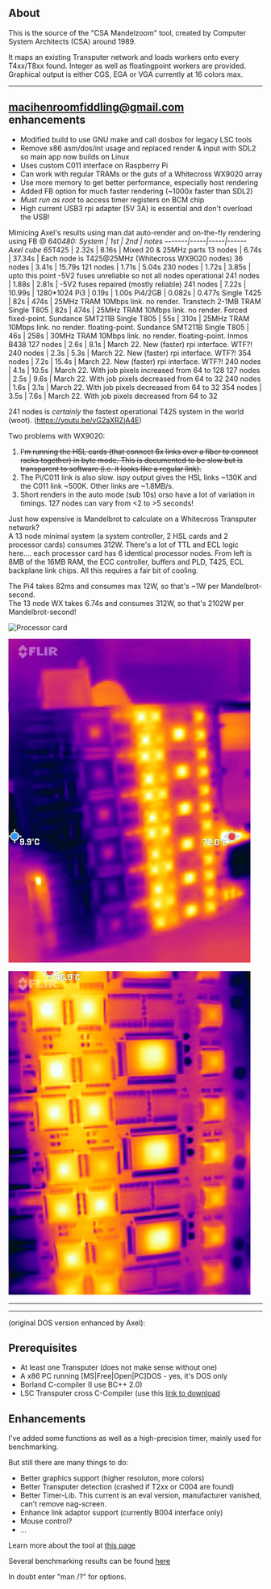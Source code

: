 About
-----
This is the source of the "CSA Mandelzoom" tool, created by Computer System Architects (CSA) around 1989.

It maps an existing Transputer network and loads workers onto every T4xx/T8xx found. Integer as well as floatingpoint workers are provided. Graphical output is either CGS, EGA or VGA currently at 16 colors max.
<hr>

macihenroomfiddling@gmail.com enhancements
------------------------
* Modified build to use GNU make and call dosbox for legacy LSC tools
* Remove x86 asm/dos/int usage and replaced render & input with SDL2 so main app now builds on Linux
* Uses custom C011 interface on Raspberry Pi
* Can work with regular TRAMs or the guts of a Whitecross WX9020 array
* Use more memory to get better performance, especially host rendering
* Added FB option for much faster rendering (~1000x faster than SDL2)
* *Must run as root* to access timer registers on BCM chip
* High current USB3 rpi adapter (5V 3A) is essential and don't overload the USB!

Mimicing Axel's results using man.dat auto-render and on-the-fly rendering using FB @ 640*480:
System | 1st | 2nd | notes
-------|-----|-----|------
Axel cube 65*T425 | 2.32s | 8.16s | Mixed 20 & 25MHz parts
13  nodes | 6.74s | 37.34s | Each node is T425@25MHz (Whitecross WX9020 nodes)
36  nodes | 3.41s | 15.79s
121 nodes | 1.71s | 5.04s
230 nodes | 1.72s | 3.85s | upto this point -5V2 fuses unreliable so not all nodes operational
241 nodes | 1.88s | 2.81s | -5V2 fuses repaired (mostly reliable)
241 nodes | 7.22s | 10.99s | 1280*1024
Pi3       | 0.19s | 1.00s
Pi4/2GB   | 0.082s | 0.477s
Single T425 | 82s | 474s | 25MHz TRAM 10Mbps link. no render. Transtech 2-1MB TRAM
Single T805 | 82s | 474s | 25MHz TRAM 10Mbps link. no render. Forced fixed-point. Sundance SMT211B
Single T805 | 55s | 310s | 25MHz TRAM 10Mbps link. no render. floating-point. Sundance SMT211B
Single T805 | 46s | 258s | 30MHz TRAM 10Mbps link. no render. floating-point. Inmos B438
127 nodes | 2.6s | 8.1s  | March 22. New (faster) rpi interface. WTF?!
240 nodes | 2.3s | 5.3s  | March 22. New (faster) rpi interface. WTF?!
354 nodes | 7.2s | 15.4s | March 22. New (faster) rpi interface. WTF?!
240 nodes | 4.1s | 10.5s | March 22. With job pixels increased from 64 to 128
127 nodes | 2.5s | 9.6s | March 22. With job pixels decreased from 64 to 32
240 nodes | 1.6s | 3.1s | March 22. With job pixels decreased from 64 to 32
354 nodes | 3.5s | 7.6s | March 22. With job pixels decreased from 64 to 32


241 nodes is _certainly_ the fastest operational T425 system in the world (woot). (https://youtu.be/vG2aXRZjA4E)

Two problems with WX9020:
1. ~~I'm running the HSL cards (that connect 6x links over a fiber to connect racks together) in byte mode. This is documented to be slow but is transparent to software (i.e. it looks like a regular link).~~
2. The Pi/C011 link is also slow. ispy output gives the HSL links ~130K and the C011 link ~500K. Other links are ~1.8MB/s.
3. Short renders in the auto mode (sub 10s) orso have a lot of variation in timings. 127 nodes can vary from <2 to >5 seconds!

Just how expensive is Mandelbrot to calculate on a Whitecross Transputer network?  
A 13 node minimal system (a system controller, 2 HSL cards and 2 processor cards) consumes 312W. There's a lot of TTL and ECL logic here.... each processor card has 6 identical processor nodes. From left is 8MB of the 16MB RAM, the ECC controller, buffers and PLD, T425, ECL backplane link chips. All this requires a fair bit of cooling.

The Pi4 takes 82ms and consumes max 12W, so that's ~1W per Mandelbrot-second.  
The 13 node WX takes 6.74s and consumes 312W, so that's 2102W per Mandelbrot-second!

![Processor card](whitecross/IMG_20220320_142956.jpg)

![Processor card](whitecross/FLIR_20220320_023946.jpg)

![Processor card](whitecross/FLIR_20220320_024258.jpg)

<hr>
<hr>
(original DOS version enhanced by Axel):

Prerequisites
-------------
* At least one Transputer (does not make sense without one)
* A x86 PC running [MS|Free|Open|PC]DOS - yes, it's DOS only
* Borland C-compiler (I use BC++ 2.0)
* LSC Transputer cross C-Compiler (use this [link to download](http://www.classiccmp.org/transputer/software/languages/ansic/lsc/lsc-V89.1.tar.gz)

Enhancements
------------
I've added some functions as well as a high-precision timer, mainly used for benchmarking.

But still there are many things to do:
* Better graphics support (higher resoluton, more colors)
* Better Transputer detection (crashed if T2xx or C004 are found)
* Better Timer-Lib. This current is an eval version, manufacturer vanished, can't remove nag-screen.
* Enhance link adaptor support (currently B004 interface only)
* Mouse control?
* ...

Learn more about the tool at [this page](http://www.geekdot.com/basic-transputer-tools)

Several benchmarking results can be found [here](http://www.geekdot.com/lies-damn-lies-and-benchmarks)

In doubt enter "man /?" for options. 



